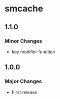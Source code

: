 # smcache

## 1.1.0

### Minor Changes

- key modifier function

## 1.0.0

### Major Changes

- First release
